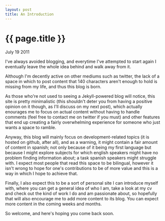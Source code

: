 ```yaml
---
layout: post
title: An Introduction
---
```


{{ page.title }}
================

<p class="meta">July 19 2011</p>

I've always avoided blogging, and everytime I've attempted to start again I eventually leave the whole idea behind and 
walk away from it. 

Although I'm decently active on other mediums such as twitter, the lack of a space in which to post
content that 140 characters aren't enough to hold is missing from my life, and thus this blog is born.

As those who're not used to seeing a Jekyll-powered blog will notice, this site is pretty minimalistic (this shouldn't 
deter you from having a positive opinion on it though, as I'll discuss on my next post), which actually enourages me to 
focus on actual content without having to handle comments (feel free to contact me on twitter if you must) and other 
features that end up creating a fairly overwhelming experience for someone who just wants a space to ramble.

Anyway, this blog will mainly focus on development-related topics (it is hosted on github, after all), and as a warning, 
it might contain a fair amount of content in spanish; not only because of it being my first language but because I might 
explore subjects for which english speakers might have no problem finding information about; a task spanish speakers might 
struggle with. I expect most people that read this space to be bilingual, however it isn't wrong to hope for one's contributions 
to be of more value and this is a way in which I hope to achieve that.

Finally, I also expect this to be a sort of personal site I can introduce myself with, where you can get a general idea of who I am, 
take a look at my cv and check out the kind of work I do and am passionate about, so hopefully that will also encourage me to add more content
to its blog. You can expect more content in the coming weeks and months.

So welcome, and here's hoping you come back soon.
